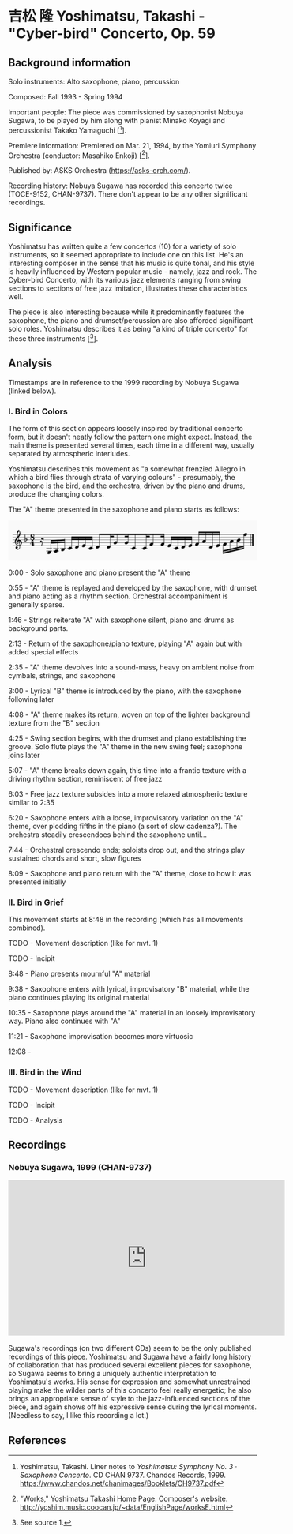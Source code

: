 # 吉松 隆 Yoshimatsu, Takashi - "Cyber-bird" Concerto, Op. 59

## Background information

Solo instruments: Alto saxophone, piano, percussion

Composed: Fall 1993 - Spring 1994

Important people: The piece was commissioned by saxophonist Nobuya Sugawa, to be played by him
along with pianist Minako Koyagi and percussionist Takako Yamaguchi \[[^1]\].

Premiere information: Premiered on Mar. 21, 1994, by the Yomiuri
Symphony Orchestra (conductor: Masahiko Enkoji) \[[^2]\].

Published by: ASKS Orchestra (<https://asks-orch.com/>).

Recording history: Nobuya Sugawa has recorded this concerto twice (TOCE-9152, CHAN-9737).
There don't appear to be any other significant recordings.

## Significance

Yoshimatsu has written quite a few concertos (10) for a variety of solo instruments,
so it seemed appropriate to include one on this list.
He's an interesting composer in the sense that his music is quite tonal, and his style is
heavily influenced by Western popular music - namely, jazz and rock.
The Cyber-bird Concerto, with its various jazz elements ranging from swing sections to
sections of free jazz imitation, illustrates these characteristics well.

The piece is also interesting because while it predominantly features the saxophone,
the piano and drumset/percussion are also afforded significant solo roles.
Yoshimatsu describes it as being "a kind of triple concerto" for these
three instruments \[[^3]\].

## Analysis

Timestamps are in reference to the 1999 recording by Nobuya Sugawa (linked below).

### I. Bird in Colors

The form of this section appears loosely inspired by traditional concerto form, but it doesn't
neatly follow the pattern one might expect.
Instead, the main theme is presented several times, each time in a different way,
usually separated by atmospheric interludes.

Yoshimatsu describes this movement as "a somewhat frenzied Allegro in which a bird
flies through strata of varying colours" - presumably, the saxophone is the bird,
and the orchestra, driven by the piano and drums, produce the changing colors.

The "A" theme presented in the saxophone and piano starts as follows:

![Incipit for the Cyber-bird Concerto, first movement.](../snippets/1-yoshimatsu-cyberbird/incipit-mvt1.png)

0:00 - Solo saxophone and piano present the "A" theme

0:55 - "A" theme is replayed and developed by the saxophone, with drumset and piano acting as a rhythm section. Orchestral accompaniment is generally sparse.

1:46 - Strings reiterate "A" with saxophone silent, piano and drums as background parts.

2:13 - Return of the saxophone/piano texture, playing "A" again but with added special effects

2:35 - "A" theme devolves into a sound-mass, heavy on ambient noise from cymbals, strings, and saxophone

3:00 - Lyrical "B" theme is introduced by the piano, with the saxophone following later

4:08 - "A" theme makes its return, woven on top of the lighter background texture from the "B" section

4:25 - Swing section begins, with the drumset and piano establishing the groove. Solo flute plays the "A" theme in the new swing feel; saxophone joins later

5:07 - "A" theme breaks down again, this time into a frantic texture with a driving rhythm section, reminiscent of free jazz

6:03 - Free jazz texture subsides into a more relaxed atmospheric texture similar to 2:35

6:20 - Saxophone enters with a loose, improvisatory variation on the "A" theme, over plodding fifths in the piano (a sort of slow cadenza?). The orchestra steadily crescendoes behind the saxophone until...

7:44 - Orchestral crescendo ends; soloists drop out, and the strings play sustained chords and short, slow figures

8:09 - Saxophone and piano return with the "A" theme, close to how it was presented initially

### II. Bird in Grief

This movement starts at 8:48 in the recording (which has all movements combined).

TODO - Movement description (like for mvt. 1)

TODO - Incipit

8:48 - Piano presents mournful "A" material

9:38 - Saxophone enters with lyrical, improvisatory "B" material, while the piano continues playing its original material

10:35 - Saxophone plays around the "A" material in an loosely improvisatory way. Piano also continues with "A"

11:21 - Saxophone improvisation becomes more virtuosic

12:08 - 

### III. Bird in the Wind

TODO - Movement description (like for mvt. 1)

TODO - Incipit

TODO - Analysis

## Recordings

### Nobuya Sugawa, 1999 (CHAN-9737)

<iframe width="560" height="315" src="https://www.youtube.com/embed/Xp9zhpuRlUw" frameborder="0" allow="accelerometer; autoplay; encrypted-media; gyroscope; picture-in-picture" allowfullscreen></iframe>

Sugawa's recordings (on two different CDs) seem to be the only published recordings of this piece.
Yoshimatsu and Sugawa have a fairly long history of collaboration that has produced several
excellent pieces for saxophone, so Sugawa seems to bring a uniquely authentic interpretation to
Yoshimatsu's works.
His sense for expression and somewhat unrestrained playing make the wilder parts of this concerto
feel really energetic; he also brings an appropriate sense of style to the jazz-influenced
sections of the piece, and again shows off his expressive sense during the lyrical moments.
(Needless to say, I like this recording a lot.)

## References

[^1]: Yoshimatsu, Takashi. Liner notes to *Yoshimatsu: Symphony No. 3 · Saxophone Concerto*. CD CHAN 9737. Chandos Records, 1999. <https://www.chandos.net/chanimages/Booklets/CH9737.pdf>

[^2]: "Works," Yoshimatsu Takashi Home Page. Composer's website. <http://yoshim.music.coocan.jp/~data/EnglishPage/worksE.html>

[^3]: See source 1.
